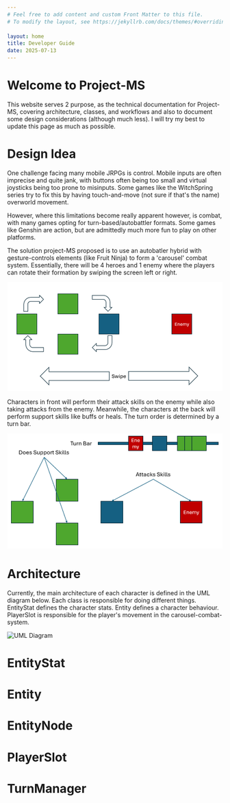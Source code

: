 ```yaml
---
# Feel free to add content and custom Front Matter to this file.
# To modify the layout, see https://jekyllrb.com/docs/themes/#overriding-theme-defaults

layout: home
title: Developer Guide
date: 2025-07-13
---
```

# Welcome to Project-MS
This website serves 2 purpose, as the technical documentation for Project-MS, covering architecture, classes, and workflows and also to document some design considerations (although much less). I will try my best to update this page as much as possible.

# Design Idea

One challenge facing many mobile JRPGs is control. Mobile inputs are often imprecise and quite jank, with buttons often being too small and virtual joysticks being too prone to misinputs. Some games like the WitchSpring series try to fix this by having touch-and-move (not sure if that's the name) overworld movement.

However, where this limitations become really apparent however, is combat, with many games opting for turn-based/autobattler formats. Some games like Genshin are action, but are admittedly much more fun to play on other platforms.

The solution project-MS proposed is to use an autobatler hybrid with gesture-controls elements (like Fruit Ninja) to form a 'carousel' combat system. Essentially, there will be 4 heroes and 1 enemy where the players can rotate their formation by swiping the screen left or right. 

![img](images/GeneralGamePremise.png)

Characters in front will perform their attack skills on the enemy while also taking attacks from the enemy. Meanwhile, the characters at the back will perform support skills like buffs or heals. The turn order is determined by a turn bar.

![img](images/GeneralGameFlow.png)

# Architecture

Currently, the main architecture of each character is defined in the  UML diagram below. Each class is responsible for doing different things. EntityStat defines the character stats. Entity defines a character behaviour. PlayerSlot is responsible for the player's movement in the carousel-combat-system.

![UML Diagram](https://www.plantuml.com/plantuml/png/TP312i8m44Jl-Ogb9nLQy5fww4MyYTWlM9iH2caYoIeK_7XhMIm1lIKpRsUPRPDmbCVepE05ySOzw0AsV7Nexe0rlUEKwE1baAaJbap8FgTWeSBPyOJOkI36hADKx0lQbQNoL5CVlF3W4pMAvSWIEMCHtY8gfVANN7VDv1YU-70cAq7Dgweqye-ZgJ_Sh4nkrtI4BC_DrhJmTZxa6m00)


# EntityStat

# Entity

# EntityNode

# PlayerSlot

# TurnManager